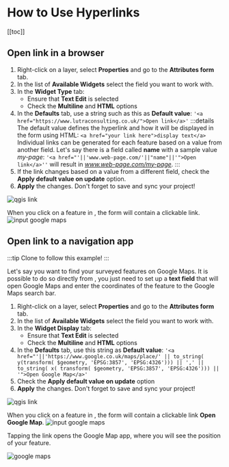 # How to Use Hyperlinks
[[toc]]

## Open link in a browser

1. Right-click on a layer, select **Properties** and go to the **Attributes form** tab.
2. In the list of **Available Widgets** select the field you want to work with. 
3. In the **Widget Type** tab:
   - Ensure that **Text Edit** is selected
   - Check the **Multiline** and **HTML** options
4. In the **Defaults** tab, use a string such as this as **Default value**:
   `'<a href="https://www.lutraconsulting.co.uk/">Open link</a>'`
   :::details
   The default value defines the hyperlink and how it will be displayed in the form using HTML:
   `<a href="your link here">display text</a>`
   Individual links can be generated for each feature based on a value from another field. Let's say there is a field called **name** with a sample value *my-page*:
   `'<a href="'||'www.web-page.com/'||"name"||'">Open link</a>''` will result in *www.web-page.com/my-page*.
   :::
5. If the link changes based on a value from a different field, check the **Apply default value on update** option.
6. **Apply** the changes. Don't forget to save and sync your project!

![qgis link](./qgis-link.png)

When you click on a feature in <MobileAppName />, the form will contain a clickable link.
![input google maps](./input-link.png)

## Open link to a navigation app

:::tip
Clone <MerginMapsProject id="documentation/forms-navigation-link" /> to follow this example!
:::

Let's say you want to find your surveyed features on Google Maps. It is possible to do so directly from <MobileAppName />, you just need to set up a **text field** that will open Google Maps and enter the coordinates of the feature to the Google Maps search bar.

1. Right-click on a layer, select **Properties** and go to the **Attributes form** tab.
2. In the list of **Available Widgets** select the field you want to work with. 
3. In the **Widget Display** tab:
   - Ensure that **Text Edit** is selected
   - Check the **Multiline** and **HTML** options
4. In the **Defaults** tab, use this string as **Default value**:
   `'<a href="'||'https://www.google.co.uk/maps/place/' || to_string( y(transform( $geometry, 'EPSG:3857', 'EPSG:4326'))) || ',' || to_string( x( transform( $geometry, 'EPSG:3857', 'EPSG:4326'))) || '">Open Google Map</a>'`
5. Check the **Apply default value on update** option
6. **Apply** the changes. Don't forget to save and sync your project!

![qgis link](./qgis-google-maps.png)

When you click on a feature in <MobileAppName />, the form will contain a clickable link **Open Google Map**.
![input google maps](./input-google-maps.png)

Tapping the link opens the Google Map app, where you will see the position of your feature.

![google maps](./google-maps.png)

